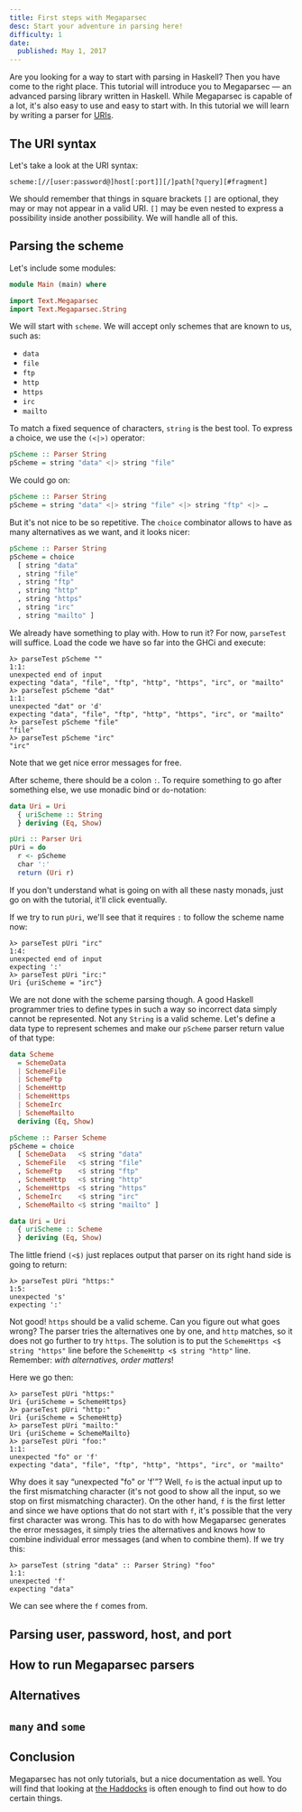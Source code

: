 ```yaml
---
title: First steps with Megaparsec
desc: Start your adventure in parsing here!
difficulty: 1
date:
  published: May 1, 2017
---
```


Are you looking for a way to start with parsing in Haskell? Then you have
come to the right place. This tutorial will introduce you to Megaparsec — an
advanced parsing library written in Haskell. While Megaparsec is capable of
a lot, it's also easy to use and easy to start with. In this tutorial we
will learn by writing a parser
for [URIs](https://en.wikipedia.org/wiki/Uniform_Resource_Identifier).

## The URI syntax

Let's take a look at the URI syntax:

```
scheme:[//[user:password@]host[:port]][/]path[?query][#fragment]
```

We should remember that things in square brackets `[]` are optional, they
may or may not appear in a valid URI. `[]` may be even nested to express a
possibility inside another possibility. We will handle all of this.

## Parsing the scheme

Let's include some modules:

```haskell
module Main (main) where

import Text.Megaparsec
import Text.Megaparsec.String
```

We will start with `scheme`. We will accept only schemes that are known to
us, such as:

* `data`
* `file`
* `ftp`
* `http`
* `https`
* `irc`
* `mailto`

To match a fixed sequence of characters, `string` is the best tool. To
express a choice, we use the `(<|>)` operator:

```haskell
pScheme :: Parser String
pScheme = string "data" <|> string "file"
```

We could go on:

```haskell
pScheme :: Parser String
pScheme = string "data" <|> string "file" <|> string "ftp" <|> …
```

But it's not nice to be so repetitive. The `choice` combinator allows to
have as many alternatives as we want, and it looks nicer:

```haskell
pScheme :: Parser String
pScheme = choice
  [ string "data"
  , string "file"
  , string "ftp"
  , string "http"
  , string "https"
  , string "irc"
  , string "mailto" ]
```

We already have something to play with. How to run it? For now, `parseTest`
will suffice. Load the code we have so far into the GHCi and execute:

```
λ> parseTest pScheme ""
1:1:
unexpected end of input
expecting "data", "file", "ftp", "http", "https", "irc", or "mailto"
λ> parseTest pScheme "dat"
1:1:
unexpected "dat" or 'd'
expecting "data", "file", "ftp", "http", "https", "irc", or "mailto"
λ> parseTest pScheme "file"
"file"
λ> parseTest pScheme "irc"
"irc"
```

Note that we get nice error messages for free.

After scheme, there should be a colon `:`. To require something to go after
something else, we use monadic bind or `do`-notation:

```haskell
data Uri = Uri
  { uriScheme :: String
  } deriving (Eq, Show)

pUri :: Parser Uri
pUri = do
  r <- pScheme
  char ':'
  return (Uri r)
```

If you don't understand what is going on with all these nasty monads, just
go on with the tutorial, it'll click eventually.

If we try to run `pUri`, we'll see that it requires `:` to follow the scheme
name now:

```
λ> parseTest pUri "irc"
1:4:
unexpected end of input
expecting ':'
λ> parseTest pUri "irc:"
Uri {uriScheme = "irc"}
```

We are not done with the scheme parsing though. A good Haskell programmer
tries to define types in such a way so incorrect data simply cannot be
represented. Not any `String` is a valid scheme. Let's define a data type to
represent schemes and make our `pScheme` parser return value of that type:

```haskell
data Scheme
  = SchemeData
  | SchemeFile
  | SchemeFtp
  | SchemeHttp
  | SchemeHttps
  | SchemeIrc
  | SchemeMailto
  deriving (Eq, Show)

pScheme :: Parser Scheme
pScheme = choice
  [ SchemeData   <$ string "data"
  , SchemeFile   <$ string "file"
  , SchemeFtp    <$ string "ftp"
  , SchemeHttp   <$ string "http"
  , SchemeHttps  <$ string "https"
  , SchemeIrc    <$ string "irc"
  , SchemeMailto <$ string "mailto" ]

data Uri = Uri
  { uriScheme :: Scheme
  } deriving (Eq, Show)
```

The little friend `(<$)` just replaces output that parser on its right hand
side is going to return:

```
λ> parseTest pUri "https:"
1:5:
unexpected 's'
expecting ':'
```

Not good! `https` should be a valid scheme. Can you figure out what goes
wrong? The parser tries the alternatives one by one, and `http` matches, so
it does not go further to try `https`. The solution is to put the
`SchemeHttps <$ string "https"` line before the `SchemeHttp <$ string
"http"` line. Remember: *with alternatives, order matters*!

Here we go then:

```
λ> parseTest pUri "https:"
Uri {uriScheme = SchemeHttps}
λ> parseTest pUri "http:"
Uri {uriScheme = SchemeHttp}
λ> parseTest pUri "mailto:"
Uri {uriScheme = SchemeMailto}
λ> parseTest pUri "foo:"
1:1:
unexpected "fo" or 'f'
expecting "data", "file", "ftp", "http", "https", "irc", or "mailto"
```

Why does it say “unexpected "fo" or 'f'”? Well, `fo` is the actual input up
to the first mismatching character (it's not good to show all the input, so
we stop on first mismatching character). On the other hand, `f` is the first
letter and since we have options that do not start with `f`, it's possible
that the very first character was wrong. This has to do with how Megaparsec
generates the error messages, it simply tries the alternatives and knows how
to combine individual error messages (and when to combine them). If we try
this:

```
λ> parseTest (string "data" :: Parser String) "foo"
1:1:
unexpected 'f'
expecting "data"
```

We can see where the `f` comes from.

## Parsing user, password, host, and port

## How to run Megaparsec parsers

## Alternatives

## `many` and `some`

## Conclusion

Megaparsec has not only tutorials, but a nice documentation as well. You
will find that looking
at [the Haddocks](https://hackage.haskell.org/package/megaparsec) is often
enough to find out how to do certain things.
